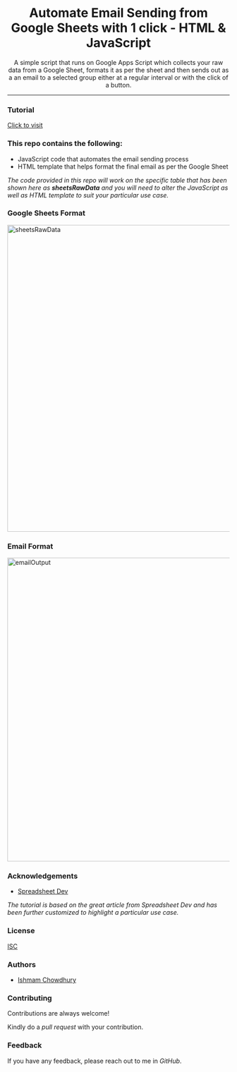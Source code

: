 <h1 align="center"> Automate Email Sending from Google Sheets with 1 click - HTML & JavaScript </h1>

<p align="center"> A simple script that runs on Google Apps Script which collects your raw data from a Google Sheet, formats it as per the sheet and then sends out as a an email to a selected group either at a regular interval or with the click of a button.</p>

<hr/>

<h3>Tutorial</h3>

[Click to visit](https://www.youtube.com/watch?v=cQnIBitpMDM)

<h3>This repo contains the following:</h3>

<ul>
  <li>JavaScript code that automates the email sending process</li>
  <li>HTML template that helps format the final email as per the Google Sheet</li>
</ul>

<p><em>The code provided in this repo will work on the specific table that has been shown here as <b>sheetsRawData</b> and you will need to alter the JavaScript as well as HTML template to suit your particular use case.</em></p>

<h3>Google Sheets Format</h3>

<img width="696" alt="sheetsRawData" src="https://user-images.githubusercontent.com/64395142/178630166-1535f10a-9cc9-4386-a557-c7e296f1b4f7.png">

<h3>Email Format</h3>

<img width="689" alt="emailOutput" src="https://user-images.githubusercontent.com/64395142/178630198-f49b6490-f0b1-4e99-8caf-13a2a695901d.png">

<h3>Acknowledgements</h3>

- [Spreadsheet Dev](https://spreadsheet.dev/send-html-email-from-google-sheets)

<p><em>The tutorial is based on the great article from Spreadsheet Dev and has been further customized to highlight a particular use case.</em></p>

<h3>License</h3>

[ISC](https://opensource.org/licenses/ISC)

<h3>Authors</h3>

- [Ishmam Chowdhury](https://github.com/Ishmam156)

<h3>Contributing</h3>
<p>Contributions are always welcome!</p>
<p>Kindly do a <i>pull request</i> with your contribution.</p>

<h3>Feedback</h3>
<p>If you have any feedback, please reach out to me in <i>GitHub</i>.</p>

